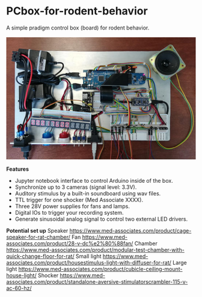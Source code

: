 # PCbox-for-rodent-behavior
  A simple pradigm control box (board) for rodent behavior.<BR><BR>
 ![Top view of the board](IMG_20200406_144417.jpg)
  
  **Features**
  - Jupyter notebook interface to control Arduino inside of the box.
  - Synchronize up to 3 cameras (signal level: 3.3V).
  - Auditory stimulus by a built-in soundboard using wav files.
  - TTL trigger for one shocker (Med Associate XXXX).
  - Three 28V power supplies for fans and lamps.
  - Digital IOs to trigger your recording system.
  - Generate sinusoidal analog signal to control two external LED drivers.
  
  **Potential set up**
  Speaker https://www.med-associates.com/product/cage-speaker-for-rat-chamber/
  Fan https://www.med-associates.com/product/28-v-dc%e2%80%88fan/
  Chamber https://www.med-associates.com/product/modular-test-chamber-with-quick-change-floor-for-rat/
  Small light https://www.med-associates.com/product/housestimulus-light-with-diffuser-for-rat/
  Large light https://www.med-associates.com/product/cubicle-ceiling-mount-house-light/
  Shocker https://www.med-associates.com/product/standalone-aversive-stimulatorscrambler-115-v-ac-60-hz/
 
